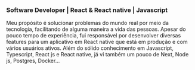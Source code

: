 ### Software Developer | React & React native | Javascript

Meu propósito é solucionar problemas do mundo real por meio da tecnologia, facilitando de alguma maneira a vida das pessoas. Apesar do pouco tempo de experiência, fui responsável por desenvolver diversas features para um aplicativo em React native que está em produção e com vários usuários ativos. Além do sólido conhecimento em Javascript, Typescript, React js e React native, já vi também um pouco de Next, Node js, Postgres, Docker...
